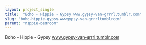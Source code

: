 ```yaml
---
layout: project_single
title:  "Boho - Hippie - Gypsy www.gypsy-van-grrrl.tumblr.com"
slug: "boho-hippie-gypsy-wwwgypsy-van-grrrltumblrcom"
parent: "hippie-bedroom"
---
```

Boho - Hippie - Gypsy www.gypsy-van-grrrl.tumblr.com